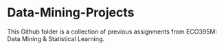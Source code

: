 # Data-Mining-Projects


This Github folder is a collection of previous assignments from ECO395M: Data Mining & Statistical Learning.
